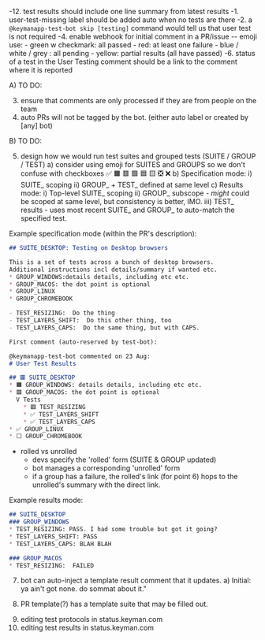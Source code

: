 -12. test results should include one line summary from latest results
-1. user-test-missing label should be added auto when no tests are there
-2. a `@keymanapp-test-bot skip [testing]` command would tell us that user test is not required
-4. enable webhook for initial comment in a PR/issue
-- emoji use:
    - green w checkmark:  all passed
    - red:  at least one failure
    - blue / white / grey :  all pending
    - yellow: partial results (all have passed)
-6. status of a test in the User Testing comment should be a link to the comment where it is reported


A) TO DO:

3. ensure that comments are only processed if they are from people on the team
11. auto PRs will not be tagged by the bot. (either auto label or created by [any] bot)

B) TO DO:

5. design how we would run test suites and grouped tests (SUITE / GROUP / TEST)
   a) consider using emoji for SUITES and GROUPS so we don't confuse with checkboxes ✅ 🟧 🟥 🟩 🟦 🟨 ❎ ❌
   b) Specification mode:
       i)  SUITE_ scoping
       ii) GROUP_ + TEST_ defined at same level
   c) Results mode:
       i)   Top-level SUITE_ scoping
       ii)  GROUP_ subscope
            - _might_ could be scoped at same level, but consistency is better, IMO.
       iii) TEST_ results
            - uses most recent SUITE_ and GROUP_ to auto-match the specified test.

Example specification mode (within the PR's description):
```markdown
## SUITE_DESKTOP: Testing on Desktop browsers

This is a set of tests across a bunch of desktop browsers.
Additional instructions incl details/summary if wanted etc.
* GROUP_WINDOWS:details details, including etc etc.
* GROUP_MACOS: the dot point is optional
* GROUP_LINUX
* GROUP_CHROMEBOOK

- TEST_RESIZING:  Do the thing
- TEST_LAYERS_SHIFT:  Do this other thing, too
- TEST_LAYERS_CAPS:  Do the same thing, but with CAPS.

First comment (auto-reserved by test-bot):

@keymanapp-test-bot commented on 23 Aug:
# User Test Results

## 🟥 SUITE_DESKTOP
* 🟧 GROUP_WINDOWS: details details, including etc etc.
* 🟥 GROUP_MACOS: the dot point is optional
  V Tests
    * 🟥 TEST_RESIZING
    * ✅ TEST_LAYERS_SHIFT
    * ✅ TEST_LAYERS_CAPS
* ✅ GROUP_LINUX
* ⬜ GROUP_CHROMEBOOK
```

- rolled vs unrolled
    - devs specify the 'rolled' form (SUITE & GROUP updated)
    - bot manages a corresponding 'unrolled' form
    - if a group has a failure, the rolled's link (for point 6)
      hops to the unrolled's summary with the direct link.


Example results mode:
```markdown
## SUITE_DESKTOP
### GROUP_WINDOWS
* TEST_RESIZING: PASS. I had some trouble but got it going?
* TEST_LAYERS_SHIFT: PASS
* TEST_LAYERS_CAPS: BLAH BLAH

### GROUP_MACOS
* TEST_RESIZING:  FAILED
```
7. bot can auto-inject a template result comment that it updates.
   a) Initial: ya ain't got none. do sommat about it."
8) PR template(?) has a template suite that may be filled out.
9. editing test protocols in status.keyman.com
10. editing test results in status.keyman.com
